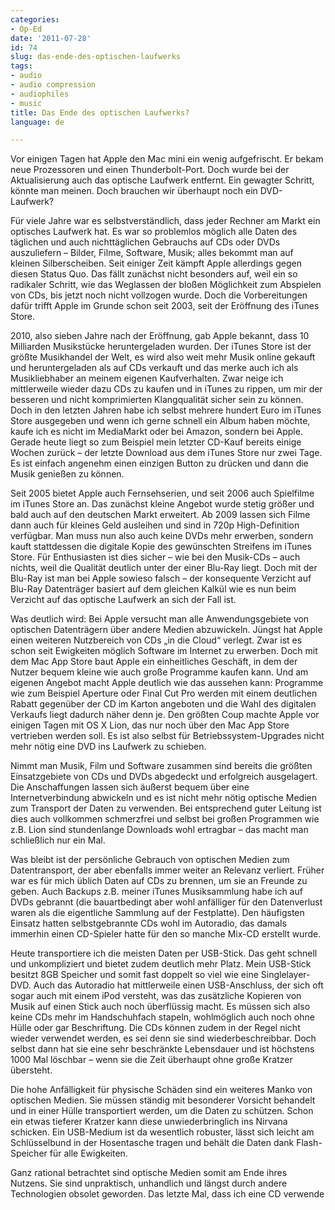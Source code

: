 ```yaml
---
categories:
- Op-Ed
date: '2011-07-28'
id: 74
slug: das-ende-des-optischen-laufwerks
tags:
- audio
- audio compression
- audiophiles
- music
title: Das Ende des optischen Laufwerks?
language: de

---
```


Vor einigen Tagen hat Apple den Mac mini ein wenig aufgefrischt. Er bekam neue Prozessoren und einen Thunderbolt-Port. Doch wurde bei der Aktualisierung auch das optische Laufwerk entfernt. Ein gewagter Schritt, könnte man meinen. Doch brauchen wir überhaupt noch ein DVD-Laufwerk?

Für viele Jahre war es selbstverständlich, dass jeder Rechner am Markt ein optisches Laufwerk hat. Es war so problemlos möglich alle Daten des täglichen und auch nichttäglichen Gebrauchs auf CDs oder DVDs auszuliefern – Bilder, Filme, Software, Musik; alles bekommt man auf kleinen Silberscheiben. Seit einiger Zeit kämpft Apple allerdings gegen diesen Status Quo. Das fällt zunächst nicht besonders auf, weil ein so radikaler Schritt, wie das Weglassen der bloßen Möglichkeit zum Abspielen von CDs, bis jetzt noch nicht vollzogen wurde. Doch die Vorbereitungen dafür trifft Apple im Grunde schon seit 2003, seit der Eröffnung des iTunes Store.

<!--more-->

2010, also sieben Jahre nach der Eröffnung, gab Apple bekannt, dass 10 Milliarden Musikstücke heruntergeladen wurden. Der iTunes Store ist der größte Musikhandel der Welt, es wird also weit mehr Musik online gekauft und heruntergeladen als auf CDs verkauft und das merke auch ich als Musikliebhaber an meinem eigenen Kaufverhalten. Zwar neige ich mittlerweile wieder dazu CDs zu kaufen und in iTunes zu rippen, um mir der besseren und nicht komprimierten Klangqualität sicher sein zu können. Doch in den letzten Jahren habe ich selbst mehrere hundert Euro im iTunes Store ausgegeben und wenn ich gerne schnell ein Album haben möchte, kaufe ich es nicht im MediaMarkt oder bei Amazon, sondern bei Apple. Gerade heute liegt so zum Beispiel mein letzter CD-Kauf bereits einige Wochen zurück – der letzte Download aus dem iTunes Store nur zwei Tage. Es ist einfach angenehm einen einzigen Button zu drücken und dann die Musik genießen zu können.

Seit 2005 bietet Apple auch Fernsehserien, und seit 2006 auch Spielfilme im iTunes Store an. Das zunächst kleine Angebot wurde stetig größer und bald auch auf den deutschen Markt erweitert. Ab 2009 lassen sich Filme dann auch für kleines Geld ausleihen und sind in 720p High-Definition verfügbar. Man muss nun also auch keine DVDs mehr erwerben, sondern kauft stattdessen die digitale Kopie des gewünschten Streifens im iTunes Store. Für Enthusiasten ist dies sicher – wie bei den Musik-CDs – auch nichts, weil die Qualität deutlich unter der einer Blu-Ray liegt. Doch mit der Blu-Ray ist man bei Apple sowieso falsch – der konsequente Verzicht auf Blu-Ray Datenträger basiert auf dem gleichen Kalkül wie es nun beim Verzicht auf das optische Laufwerk an sich der Fall ist.

Was deutlich wird: Bei Apple versucht man alle Anwendungsgebiete von optischen Datenträgern über andere Medien abzuwickeln. Jüngst hat Apple einen weiteren Nutzbereich von CDs „in die Cloud“ verlegt. Zwar ist es schon seit Ewigkeiten möglich Software im Internet zu erwerben. Doch mit dem Mac App Store baut Apple ein einheitliches Geschäft, in dem der Nutzer bequem kleine wie auch große Programme kaufen kann. Und am eigenen Angebot macht Apple deutlich wie das aussehen kann: Programme wie zum Beispiel Aperture oder Final Cut Pro werden mit einem deutlichen Rabatt gegenüber der CD im Karton angeboten und die Wahl des digitalen Verkaufs liegt dadurch näher denn je. Den größten Coup machte Apple vor einigen Tagen mit OS X Lion, das nur noch über den Mac App Store vertrieben werden soll. Es ist also selbst für Betriebssystem-Upgrades nicht mehr nötig eine DVD ins Laufwerk zu schieben.

Nimmt man Musik, Film und Software zusammen sind bereits die größten Einsatzgebiete von CDs und DVDs abgedeckt und erfolgreich ausgelagert. Die Anschaffungen lassen sich äußerst bequem über eine Internetverbindung abwickeln und es ist nicht mehr nötig optische Medien zum Transport der Daten zu verwenden. Bei entsprechend guter Leitung ist dies auch vollkommen schmerzfrei und selbst bei großen Programmen wie z.B. Lion sind stundenlange Downloads wohl ertragbar – das macht man schließlich nur ein Mal.

Was bleibt ist der persönliche Gebrauch von optischen Medien zum Datentransport, der aber ebenfalls immer weiter an Relevanz verliert. Früher war es für mich üblich Daten auf CDs zu brennen, um sie an Freunde zu geben. Auch Backups z.B. meiner iTunes Musiksammlung habe ich auf DVDs gebrannt (die bauartbedingt aber wohl anfälliger für den Datenverlust waren als die eigentliche Sammlung auf der Festplatte). Den häufigsten Einsatz hatten selbstgebrannte CDs wohl im Autoradio, das damals immerhin einen CD-Spieler hatte für den so manche Mix-CD erstellt wurde.

Heute transportiere ich die meisten Daten per USB-Stick. Das geht schnell und unkompliziert und bietet zudem deutlich mehr Platz. Mein USB-Stick besitzt 8GB Speicher und somit fast doppelt so viel wie eine Singlelayer-DVD. Auch das Autoradio hat mittlerweile einen USB-Anschluss, der sich oft sogar auch mit einem iPod versteht, was das zusätzliche Kopieren von Musik auf einen Stick auch noch überflüssig macht. Es müssen sich also keine CDs mehr im Handschuhfach stapeln, wohlmöglich auch noch ohne Hülle oder gar Beschriftung. Die CDs können zudem in der Regel nicht wieder verwendet werden, es sei denn sie sind wiederbeschreibbar. Doch selbst dann hat sie eine sehr beschränkte Lebensdauer und ist höchstens 1000 Mal löschbar – wenn sie die Zeit überhaupt ohne große Kratzer übersteht.

Die hohe Anfälligkeit für physische Schäden sind ein weiteres Manko von optischen Medien. Sie müssen ständig mit besonderer Vorsicht behandelt und in einer Hülle transportiert werden, um die Daten zu schützen. Schon ein etwas tieferer Kratzer kann diese unwiederbringlich ins Nirvana schicken. Ein USB-Medium ist da wesentlich robuster, lässt sich leicht am Schlüsselbund in der Hosentasche tragen und behält die Daten dank Flash-Speicher für alle Ewigkeiten.

Ganz rational betrachtet sind optische Medien somit am Ende ihres Nutzens. Sie sind unpraktisch, unhandlich und längst durch andere Technologien obsolet geworden. Das letzte Mal, dass ich eine CD verwende